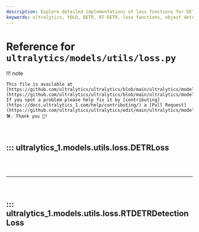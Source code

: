 ```yaml
---
description: Explore detailed implementations of loss functions for DETR and RT-DETR models in ultralytics_1.
keywords: ultralytics, YOLO, DETR, RT-DETR, loss functions, object detection, deep learning, focal loss, varifocal loss, Hungarian matcher
---
```


# Reference for `ultralytics/models/utils/loss.py`

!!! note

    This file is available at [https://github.com/ultralytics/ultralytics/blob/main/ultralytics/models/utils/loss.py](https://github.com/ultralytics/ultralytics/blob/main/ultralytics/models/utils/loss.py). If you spot a problem please help fix it by [contributing](https://docs.ultralytics_1.com/help/contributing/) a [Pull Request](https://github.com/ultralytics/ultralytics/edit/main/ultralytics/models/utils/loss.py) 🛠️. Thank you 🙏!

<br>

## ::: ultralytics_1.models.utils.loss.DETRLoss

<br><br><hr><br>

## ::: ultralytics_1.models.utils.loss.RTDETRDetectionLoss

<br><br>
